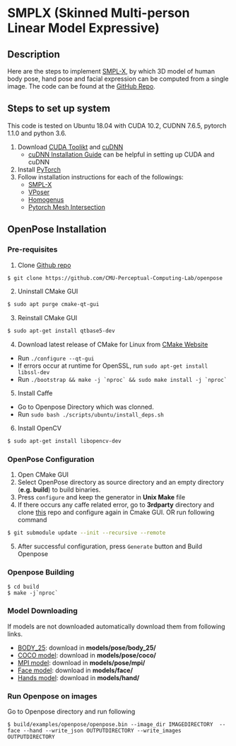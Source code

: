 # SMPLX (Skinned Multi-person Linear Model Expressive)

## Description
Here are the steps to implement [SMPL-X](https://smpl-x.is.tue.mpg.de/), by which 3D model of human body pose, hand pose and facial expression can be computed from a single image. The code can be found at the [GitHub Repo](https://github.com/vchoutas/smplify-x#expressive-body-capture-3d-hands-face-and-body-from-a-single-image).

## Steps to set up system
This code is tested on Ubuntu 18.04 with CUDA 10.2, CUDNN 7.6.5, pytorch 1.1.0 and python 3.6.
1. Download [CUDA Toolikt](https://developer.nvidia.com/cuda-downloads) and [cuDNN](https://developer.nvidia.com/cudnn)
   * [cuDNN Installation Guide](https://docs.nvidia.com/deeplearning/sdk/cudnn-install/index.html) can be helpful in setting up CUDA and cuDNN
2. Install [PyTorch](https://pytorch.org/)
3. Follow installation instructions for each of the followings:
    * [SMPL-X](https://github.com/vchoutas/smplx)
    * [VPoser](https://github.com/nghorbani/human_body_prior)
    * [Homogenus](https://github.com/nghorbani/homogenus)
    * [Pytorch Mesh Intersection](https://github.com/vchoutas/torch-mesh-isect)




## OpenPose Installation

### Pre-requisites
1. Clone [Github repo](https://github.com/CMU-Perceptual-Computing-Lab/openpose) 
```sh
$ git clone https://github.com/CMU-Perceptual-Computing-Lab/openpose
```
2. Uninstall CMake GUI
```sh
$ sudo apt purge cmake-qt-gui
```
3. Reinstall CMake GUI
```sh
$ sudo apt-get install qtbase5-dev
```
4. Download latest release of CMake for Linux from [CMake Website](https://cmake.org/download/)
- Run `./configure --qt-gui`
- If errors occur at runtime for OpenSSL, run `sudo apt-get install libssl-dev`
- Run ``` ./bootstrap && make -j `nproc` && sudo make install -j `nproc` ```
5. Install Caffe
- Go to Openpose Directory which was clonned. 
- Run `sudo bash ./scripts/ubuntu/install_deps.sh`
6. Install OpenCV
```sh
$ sudo apt-get install libopencv-dev
```
### OpenPose Configuration

1. Open CMake GUI 
2. Select OpenPose directory as source directory and an empty directory (**e.g. build**) to build binaries.
3. Press `configure` and keep the generator in **Unix Make** file
4. If there occurs any caffe related error, go to __3rdparty__ directory and clone [this](https://github.com/CMU-Perceptual-Computing-Lab/caffe.git) repo and configure again in Cmake GUI.
OR run following command
```sh
$ git submodule update --init --recursive --remote
```
5. After successful configuration, press `Generate` button and Build Openpose

### Openpose Building
```
$ cd build
$ make -j`nproc`
```

### Model Downloading
If models are not downloaded automatically download them from following links.

- [BODY_25](http://posefs1.perception.cs.cmu.edu/OpenPose/models/pose/body_25/pose_iter_584000.caffemodel): download in **models/pose/body_25/**
- [COCO model](http://posefs1.perception.cs.cmu.edu/OpenPose/models/pose/coco/pose_iter_440000.caffemodel): download in **models/pose/coco/**
- [MPI model](http://posefs1.perception.cs.cmu.edu/OpenPose/models/pose/mpi/pose_iter_160000.caffemodel): download in **models/pose/mpi/**
- [Face model](http://posefs1.perception.cs.cmu.edu/OpenPose/models/face/pose_iter_116000.caffemodel): download in **models/face/**
- [Hands model](http://posefs1.perception.cs.cmu.edu/OpenPose/models/hand/pose_iter_102000.caffemodel): download in **models/hand/**

### Run Openpose on images
Go to Openpose directory and run following
```
$ build/examples/openpose/openpose.bin --image_dir IMAGEDIRECTORY  --face --hand --write_json OUTPUTDIRECTORY --write_images OUTPUTDIRECTORY
```

